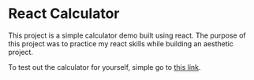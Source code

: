 # React Calculator
This project is a simple calculator demo built using react. The purpose of this project was to practice my react skills while building an aesthetic project.

To test out the calculator for yourself, simple go to [this link](https://adrianthehacker.github.io/react-calculator/).
